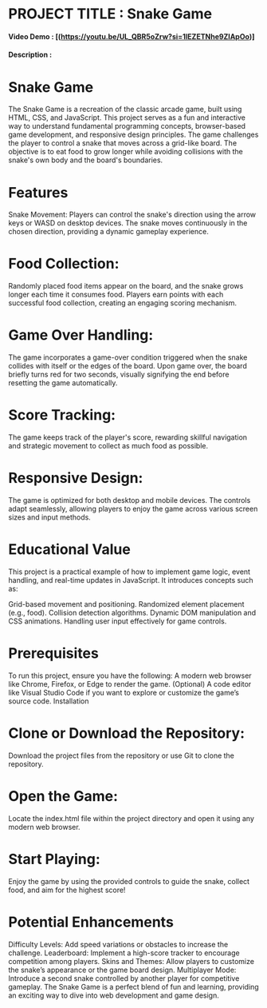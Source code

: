 # PROJECT TITLE : Snake Game
#### Video Demo : [(https://youtu.be/UL_QBR5oZrw?si=1lEZETNhe9ZlApOo)]



#### Description :

# Snake Game

The Snake Game is a recreation of the classic arcade game, built using HTML, CSS, and JavaScript. This project serves as a fun and interactive way to understand fundamental programming concepts, browser-based game development, and responsive design principles. The game challenges the player to control a snake that moves across a grid-like board. The objective is to eat food to grow longer while avoiding collisions with the snake's own body and the board's boundaries.

# Features
Snake Movement:
Players can control the snake's direction using the arrow keys or WASD on desktop devices. The snake moves continuously in the chosen direction, providing a dynamic gameplay experience.

# Food Collection:
Randomly placed food items appear on the board, and the snake grows longer each time it consumes food. Players earn points with each successful food collection, creating an engaging scoring mechanism.

# Game Over Handling:
The game incorporates a game-over condition triggered when the snake collides with itself or the edges of the board. Upon game over, the board briefly turns red for two seconds, visually signifying the end before resetting the game automatically.

# Score Tracking:
The game keeps track of the player's score, rewarding skillful navigation and strategic movement to collect as much food as possible.

# Responsive Design:
The game is optimized for both desktop and mobile devices. The controls adapt seamlessly, allowing players to enjoy the game across various screen sizes and input methods.

# Educational Value
This project is a practical example of how to implement game logic, event handling, and real-time updates in JavaScript. It introduces concepts such as:

Grid-based movement and positioning.
Randomized element placement (e.g., food).
Collision detection algorithms.
Dynamic DOM manipulation and CSS animations.
Handling user input effectively for game controls.
# Prerequisites
To run this project, ensure you have the following:
A modern web browser like Chrome, Firefox, or Edge to render the game.
(Optional) A code editor like Visual Studio Code if you want to explore or customize the game’s source code.
Installation

# Clone or Download the Repository:
Download the project files from the repository or use Git to clone the repository.

# Open the Game:
Locate the index.html file within the project directory and open it using any modern web browser.

# Start Playing:
Enjoy the game by using the provided controls to guide the snake, collect food, and aim for the highest score!

# Potential Enhancements
Difficulty Levels: Add speed variations or obstacles to increase the challenge.
Leaderboard: Implement a high-score tracker to encourage competition among players.
Skins and Themes: Allow players to customize the snake’s appearance or the game board design.
Multiplayer Mode: Introduce a second snake controlled by another player for competitive gameplay.
The Snake Game is a perfect blend of fun and learning, providing an exciting way to dive into web development and game design.
